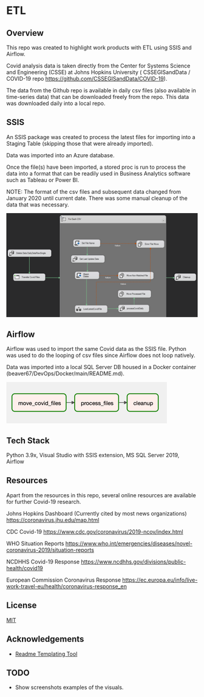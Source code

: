 # ETL
 
## Overview

This repo was created to highlight work products with ETL using SSIS and Airflow.

Covid analysis data is taken directly from the Center for Systems Science and Engineering (CSSE) at Johns Hopkins University ( CSSEGISandData / COVID-19 repo https://github.com/CSSEGISandData/COVID-19). 

The data from the Github repo is available in daily csv files (also available in time-series data) that can be downloaded freely from the repo. This data was downloaded daily into a local repo.

## SSIS

An SSIS package was created to process the latest files for importing into a Staging Table (skipping those that were already imported). 

Data was imported into an Azure database.

Once the file(s) have been imported, a stored proc is run to process the data into a format that can be readily used in Business Analytics software such as Tableau or Power BI.

NOTE: The format of the csv files and subsequent data changed from January 2020 until current date. There was some manual cleanup of the data that was necessary.


![SSIS Graph View](https://github.com/Beaver67/DataAnalytics/blob/main/Assets/SSIS_ETL.png)

## Airflow

Airflow was used to import the same Covid data as the SSIS file. Python was used to do the looping of csv files since Airflow does not loop natively.

Data was imported into a local SQL Server DB housed in a Docker container (beaver67/DevOps/Docker/main/README.md).

![DAG Graph View](/assets/CovidAirflow.png)

## Tech Stack

Python 3.9x, Visual Studio with SSIS extension, MS SQL Server 2019, Airflow

## Resources

Apart from the resources in this repo, several online resources are available for further Covid-19 research.

Johns Hopkins Dashboard (Currently cited by most news organizations)
https://coronavirus.jhu.edu/map.html

CDC Covid-19
https://www.cdc.gov/coronavirus/2019-ncov/index.html

WHO Situation Reports
https://www.who.int/emergencies/diseases/novel-coronavirus-2019/situation-reports

NCDHHS Covid-19 Response
https://www.ncdhhs.gov/divisions/public-health/covid19

European Commission Coronavirus Response
https://ec.europa.eu/info/live-work-travel-eu/health/coronavirus-response_en

## License

[MIT](https://choosealicense.com/licenses/mit/)

  
## Acknowledgements

 - [Readme Templating Tool](https://readme.so)

  
## TODO

- Show screenshots examples of the visuals.


